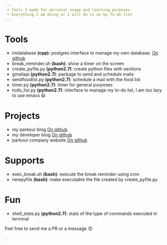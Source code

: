 ```yaml
---
 - Tools I made for personal usage and learning purposes
 - Everything I am doing or I will do is on my To-do list
---
```

# Tools
* imdatabase **(cpp)**: postgres interface to manage my own database. [On github](https://github.com/daleonpz/imdatabase)
* break_reminder.sh **(bash)**: show a timer on the screen 
* create_pyfile.py **(python2.7)**: create python files with sections
* gmailapi **(python2.7)**: package to send and schedule mails
* sendfoodlist.py **(python2.7)**: schedule a mail with the food list
* timer.py **(python2.7)**: timer for general purposes
* todo_list.py **(python2.7)**: interface to manage my to-do list, I am too lazy to use emacs :smiley:

# Projects
* my parkour blog [On github](https://github.com/daleonpz/daleonpz.github.io)
* my developer blog [On github](https://github.com/daleonpz/blog)
* parkour company website [On github](https://github.com/innermovement/innermovement.github.io)

# Supports 
* exec_break.sh **(bash)**: execute the break reminder using cron
* newpyfile **(bash)**: make executable the file created by create_pyfile.py

# Fun
* shell_stats.py **(python2.7)**: stats of the type of commands executed in terminal

Feel free to send me a PR or a message :blush:


.

